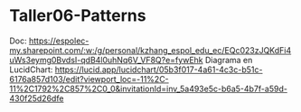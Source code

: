# Taller06-Patterns

Doc: https://espolec-my.sharepoint.com/:w:/g/personal/kzhang_espol_edu_ec/EQc023zJQKdFi4uWs3eymg0BvdsI-qdB4l0uhNq6V_VF8Q?e=fywEhk
Diagrama en LucidChart: https://lucid.app/lucidchart/05b3f017-4a61-4c3c-b51c-6176a857d103/edit?viewport_loc=-11%2C-11%2C1792%2C857%2C0_0&invitationId=inv_5a493e5c-b6a5-4b7f-a59d-430f25d26dfe
